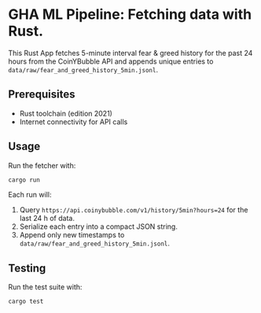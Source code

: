 # GHA ML Pipeline: Fetching data with Rust.

This Rust App fetches 5-minute interval fear & greed history for the past 24 hours from the CoinYBubble API and appends unique entries to `data/raw/fear_and_greed_history_5min.jsonl`.

## Prerequisites

- Rust toolchain (edition 2021)
- Internet connectivity for API calls

## Usage

Run the fetcher with:

```bash
cargo run
```

Each run will:
1. Query `https://api.coinybubble.com/v1/history/5min?hours=24` for the last 24 h of data.
2. Serialize each entry into a compact JSON string.
3. Append only new timestamps to `data/raw/fear_and_greed_history_5min.jsonl`.

## Testing

Run the test suite with:

```bash
cargo test
```
